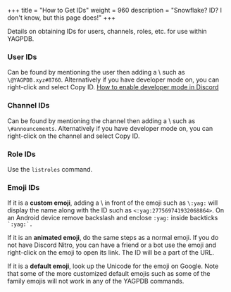 +++
title = "How to Get IDs"
weight = 960
description = "Snowflake? ID? I don't know, but this page does!"
+++

Details on obtaining IDs for users, channels, roles, etc. for use within YAGPDB.

### User IDs

Can be found by mentioning the user then adding a \ such as `\@YAGPDB.xyz#8760`. Alternatively if you have
developer mode on, you can right-click and select Copy ID. [How to enable developer mode in Discord][devmode]

[devmode]: https://support.discordapp.com/hc/en-us/articles/206346498-Where-can-I-find-my-User-Server-Message-ID-

### Channel IDs

Can be found by mentioning the channel then adding a \ such as `\#announcements`. Alternatively if you
have developer mode on, you can right-click on the channel and select Copy ID.

### Role IDs

Use the `listroles` command.

### Emoji IDs

If it is a **custom emoji**, adding a \ in front of the emoji such as `\:yag:` will display the name along with the ID
such as `<:yag:277569741932068864>`. On an Android device remove backslash and enclose `:yag:` inside backticks
`` `:yag:`. ``

If it is an **animated emoji**, do the same steps as a normal emoji. If you do not have Discord Nitro, you can have a
friend or a bot use the emoji and right-click on the emoji to open its link. The ID will be a part of the URL.

If it is a **default emoji**, look up the Unicode for the emoji on Google. Note that some of the more customized default
emojis such as some of the family emojis will not work in any of the YAGPDB commands.
